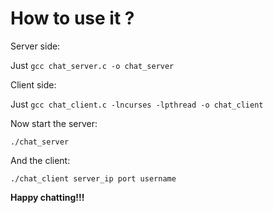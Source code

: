 # How to use it ?

Server side:

Just `gcc chat_server.c -o chat_server`

Client side:

Just `gcc chat_client.c -lncurses -lpthread -o chat_client`

Now start the server:

```
./chat_server
```

And the client:

```
./chat_client server_ip port username
```

**Happy chatting!!!**
